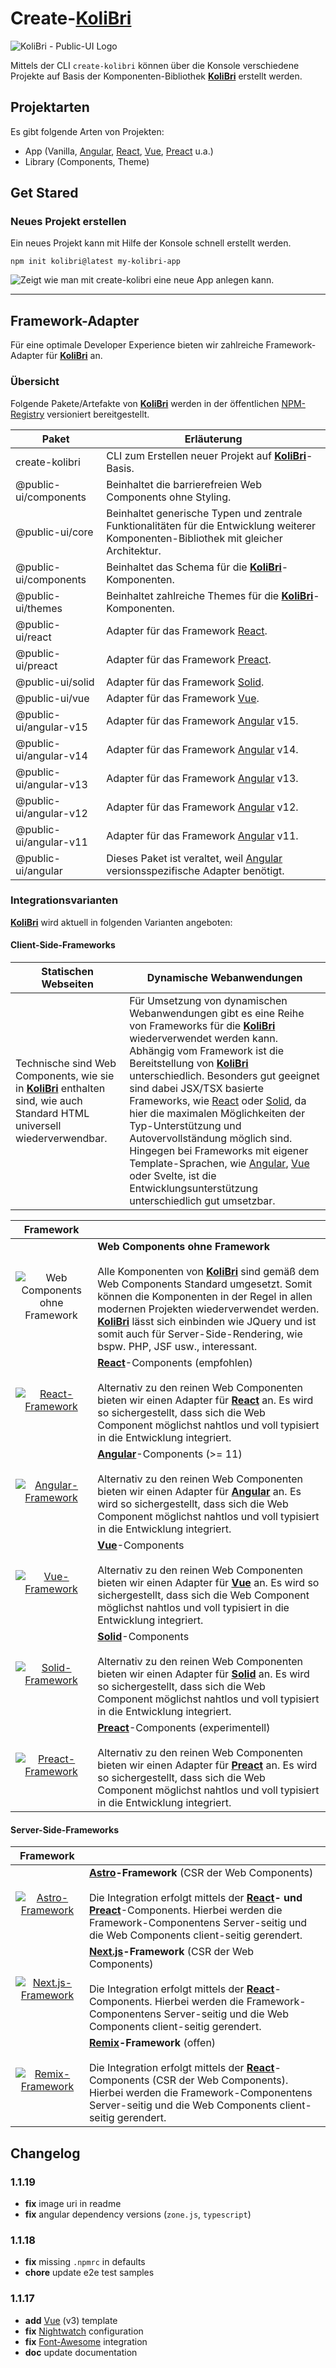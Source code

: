 # Create-**[KoliBri]**

![**[KoliBri]** - Public-UI Logo](https://avatars.githubusercontent.com/u/109126739?s=400&u=a57a37d20d60090bf572668d907ed093f6dbda85)

Mittels der CLI `create-kolibri` können über die Konsole verschiedene Projekte auf Basis der Komponenten-Bibliothek **[KoliBri]** erstellt werden.

## Projektarten

Es gibt folgende Arten von Projekten:

- App (Vanilla, [Angular], [React], [Vue], [Preact] u.a.)
- Library (Components, Theme)

## Get Stared

### Neues Projekt erstellen

Ein neues Projekt kann mit Hilfe der Konsole schnell erstellt werden.

```
npm init kolibri@latest my-kolibri-app
```

<img
	src="https://raw.githubusercontent.com/public-ui/.github/main/profile/create-kolibri.gif"
	alt="Zeigt wie man mit create-kolibri eine neue App anlegen kann."
/>

---

## Framework-Adapter

Für eine optimale Developer Experience bieten wir zahlreiche Framework-Adapter für **[KoliBri]** an.

### Übersicht

Folgende Pakete/Artefakte von **[KoliBri]** werden in der öffentlichen [NPM-Registry](https://www.npmjs.com/search?q=%40public-ui) versioniert bereitgestellt.

| Paket                  | Erläuterung                                                                                                                             |
| ---------------------- | --------------------------------------------------------------------------------------------------------------------------------------- |
| create-kolibri         | CLI zum Erstellen neuer Projekt auf **[KoliBri]**-Basis.                                                                                |
| @public-ui/components  | Beinhaltet die barrierefreien Web Components ohne Styling.                                                                              |
| @public-ui/core        | Beinhaltet generische Typen und zentrale Funktionalitäten für die Entwicklung weiterer Komponenten-Bibliothek mit gleicher Architektur. |
| @public-ui/components  | Beinhaltet das Schema für die **[KoliBri]**-Komponenten.                                                                                |
| @public-ui/themes      | Beinhaltet zahlreiche Themes für die **[KoliBri]**-Komponenten.                                                                         |
| @public-ui/react       | Adapter für das Framework [React].                                                                                                      |
| @public-ui/preact      | Adapter für das Framework [Preact].                                                                                                     |
| @public-ui/solid       | Adapter für das Framework [Solid].                                                                                                      |
| @public-ui/vue         | Adapter für das Framework [Vue].                                                                                                        |
| @public-ui/angular-v15 | Adapter für das Framework [Angular] v15.                                                                                                |
| @public-ui/angular-v14 | Adapter für das Framework [Angular] v14.                                                                                                |
| @public-ui/angular-v13 | Adapter für das Framework [Angular] v13.                                                                                                |
| @public-ui/angular-v12 | Adapter für das Framework [Angular] v12.                                                                                                |
| @public-ui/angular-v11 | Adapter für das Framework [Angular] v11.                                                                                                |
| @public-ui/angular     | Dieses Paket ist veraltet, weil [Angular] versionsspezifische Adapter benötigt.                                                         |

### Integrationsvarianten

**[KoliBri]** wird aktuell in folgenden Varianten angeboten:

#### Client-Side-Frameworks

| Statischen Webseiten                                                                                                         | Dynamische Webanwendungen                                                                                                                                                                                                                                                                                                                                                                                                                                                                                                                                             |
| ---------------------------------------------------------------------------------------------------------------------------- | --------------------------------------------------------------------------------------------------------------------------------------------------------------------------------------------------------------------------------------------------------------------------------------------------------------------------------------------------------------------------------------------------------------------------------------------------------------------------------------------------------------------------------------------------------------------- |
| Technische sind Web Components, wie sie in **[KoliBri]** enthalten sind, wie auch Standard HTML universell wiederverwendbar. | Für Umsetzung von dynamischen Webanwendungen gibt es eine Reihe von Frameworks für die **[KoliBri]** wiederverwendet werden kann. Abhängig vom Framework ist die Bereitstellung von **[KoliBri]** unterschiedlich. Besonders gut geeignet sind dabei JSX/TSX basierte Frameworks, wie [React] oder [Solid], da hier die maximalen Möglichkeiten der Typ-Unterstützung und Autovervollständung möglich sind. Hingegen bei Frameworks mit eigener Template-Sprachen, wie [Angular], [Vue] oder Svelte, ist die Entwicklungsunterstützung unterschiedlich gut umsetzbar. |

|                                               Framework                                                |                                                                                                                                                                                                                                                                                                                                                                 |
| :----------------------------------------------------------------------------------------------------: | --------------------------------------------------------------------------------------------------------------------------------------------------------------------------------------------------------------------------------------------------------------------------------------------------------------------------------------------------------------- |
|      ![Web Components ohne Framework](https://public-ui.github.io/assets/logos/logo.vanilla.png)       | **Web Components ohne Framework**<br/><br/>Alle Komponenten von **[KoliBri]** sind gemäß dem Web Components Standard umgesetzt. Somit können die Komponenten in der Regel in allen modernen Projekten wiederverwendet werden. **[KoliBri]** lässt sich einbinden wie JQuery und ist somit auch für Server-Side-Rendering, wie bspw. PHP, JSF usw., interessant. |
|   [![React-Framework](https://public-ui.github.io/assets/logos/logo.react.png)](https://reactjs.org)   | **[React]**-Components (empfohlen)<br/><br/>Alternativ zu den reinen Web Componenten bieten wir einen Adapter für **[React]** an. Es wird so sichergestellt, dass sich die Web Component möglichst nahtlos und voll typisiert in die Entwicklung integriert.                                                                                                    |
| [![Angular-Framework](https://public-ui.github.io/assets/logos/logo.angular.png)](https://angular.io)  | **[Angular]**-Components (>= 11)<br/><br/>Alternativ zu den reinen Web Componenten bieten wir einen Adapter für **[Angular]** an. Es wird so sichergestellt, dass sich die Web Component möglichst nahtlos und voll typisiert in die Entwicklung integriert.                                                                                                    |
|      [![Vue-Framework](https://public-ui.github.io/assets/logos/logo.vue.png)](https://vuejs.org)      | **[Vue]**-Components<br/><br/>Alternativ zu den reinen Web Componenten bieten wir einen Adapter für **[Vue]** an. Es wird so sichergestellt, dass sich die Web Component möglichst nahtlos und voll typisiert in die Entwicklung integriert.                                                                                                                    |
| [![Solid-Framework](https://public-ui.github.io/assets/logos/logo.solid.png)](https://www.solidjs.com) | **[Solid]**-Components<br/><br/>Alternativ zu den reinen Web Componenten bieten wir einen Adapter für **[Solid]** an. Es wird so sichergestellt, dass sich die Web Component möglichst nahtlos und voll typisiert in die Entwicklung integriert.                                                                                                                |
| [![Preact-Framework](https://public-ui.github.io/assets/logos/logo.preact.png)](https://preactjs.com)  | **[Preact]**-Components (experimentell)<br/><br/>Alternativ zu den reinen Web Componenten bieten wir einen Adapter für **[Preact]** an. Es wird so sichergestellt, dass sich die Web Component möglichst nahtlos und voll typisiert in die Entwicklung integriert.                                                                                              |

#### Server-Side-Frameworks

|                                              Framework                                               |                                                                                                                                                                                                                                           |
| :--------------------------------------------------------------------------------------------------: | ----------------------------------------------------------------------------------------------------------------------------------------------------------------------------------------------------------------------------------------- |
|  [![Astro-Framework](https://public-ui.github.io/assets/logos/logo.astro.png)](https://astro.build)  | **[Astro]-Framework** (CSR der Web Components)<br/><br/>Die Integration erfolgt mittels der **[React]- und [Preact]**-Components. Hierbei werden die Framework-Componentens Server-seitig und die Web Components client-seitig gerendert. |
| [![Next.js-Framework](https://public-ui.github.io/assets/logos/logo.nextjs.png)](https://nextjs.org) | **[Next.js]-Framework** (CSR der Web Components)<br/><br/>Die Integration erfolgt mittels der **[React]**-Components. Hierbei werden die Framework-Componentens Server-seitig und die Web Components client-seitig gerendert.             |
|   [![Remix-Framework](https://public-ui.github.io/assets/logos/logo.remix.png)](https://remix.run)   | **[Remix]-Framework** (offen)<br/><br/>Die Integration erfolgt mittels der **[React]**-Components (CSR der Web Components). Hierbei werden die Framework-Componentens Server-seitig und die Web Components client-seitig gerendert.       |

[Angular]: https://angular.io
[Astro]: https://astro.build
[Ember]: https://emberjs.com
[KoliBri]: https://github.com/public-ui/kolibri
[Next.js]: https://nextjs.org
[Preact]: https://preactjs.com
[React]: https://reactjs.org
[Remix]: https://remix.run
[Solid]: https://www.solidjs.com
[Vue]: https://vuejs.org

## Changelog

### 1.1.19

- **fix** image uri in readme
- **fix** angular dependency versions (`zone.js`, `typescript`)

### 1.1.18

- **fix** missing `.npmrc` in defaults
- **chore** update e2e test samples

### 1.1.17

- **add** [Vue] (v3) template
- **fix** [Nightwatch] configuration
- **fix** [Font-Awesome] integration
- **doc** update documentation

[Font-Awesome]: https://fontawesome.com
[Nightwatch]: https://nightwatchjs.org
